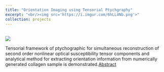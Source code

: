 ```yaml
---
title: "Orientation Imaging using Tensorial Ptychgraphy"
excerpt: "<br/><img src='https://i.imgur.com/6hLL4Nb.png'>"
collection: projects
---
```


<br/><img src='https://i.imgur.com/6hLL4Nb.png'>

Tensorial framework of ptychographic for simultaneous reconstruction of second order nonlinear optical susceptibility tensor components and analytical method for extracting orientation information from numerically generated collagen sample is demonstrated.[Abstract](https://doi.org/10.1364/COSI.2022.CTh3C.5)
